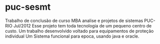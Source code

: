 # puc-sesmt
Trabalho de conclusão de curso MBA analise e projetos de sistemas PUC-RIO Jul/2012
Esse projeto tem toda tecnologia de um pequeno centro de custo. Um trabalho desenvolvido voltado para equipamentos de proteção individual
Um Sistema funcional para epoca, usando java e oracle.
